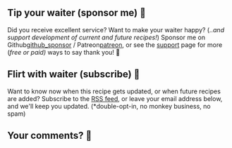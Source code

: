 ## Tip your waiter (sponsor me) 👏

Did you receive excellent service? Want to make your waiter happy? (_..and support development of current and future recipes!_) Sponsor me on Github[github_sponsor] / Patreon[patreon], or see the [support](/support/) page for more (_free or paid)_ ways to say thank you! 👏

## Flirt with waiter (subscribe) 💌

Want to know now when this recipe gets updated, or when future recipes are added? Subscribe to the [RSS feed](https://mastodon.social/@geekcookbook_changes.atom), or leave your email address below, and we'll keep you updated. (*double-opt-in, no monkey business, no spam)

<div class="rm-area-subscribe-to-recipe"></div>

## Your comments? 💬

[patreon]:	        https://www.patreon.com/bePatron?u=6982506
[github_sponsor]:   https://github.com/sponsors/funkypenguin